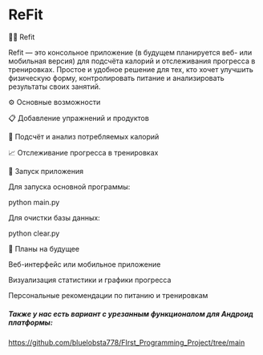 # ReFit
🏋️‍♂️ Refit

Refit — это консольное приложение (в будущем планируется веб- или мобильная версия) для подсчёта калорий и отслеживания прогресса в тренировках.
Простое и удобное решение для тех, кто хочет улучшить физическую форму, контролировать питание и анализировать результаты своих занятий.

⚙️ Основные возможности

📋 Добавление упражнений и продуктов

🔢 Подсчёт и анализ потребляемых калорий

📈 Отслеживание прогресса в тренировках

🚀 Запуск приложения

Для запуска основной программы:

python main.py


Для очистки базы данных:

python clear.py

🔮 Планы на будущее

Веб-интерфейс или мобильное приложение

Визуализация статистики и графики прогресса

Персональные рекомендации по питанию и тренировкам

##### Также у нас есть вариант с урезанным функционалом для Андроид платформы:
https://github.com/bluelobsta778/FIrst_Programming_Project/tree/main
